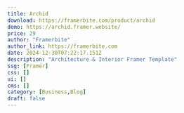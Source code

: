 ```yaml
---
title: Archid
download: https://framerbite.com/product/archid
demo: https://archid.framer.website/
price: 29
author: "Framerbite"
author_link: https://framerbite.com
date: 2024-12-30T07:22:17.151Z
description: "Architecture & Interior Framer Template"
ssg: [Framer]
css: []
ui: []
cms: []
category: [Business,Blog]
draft: false
---
```

